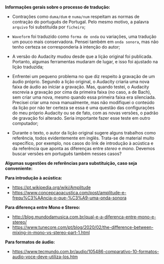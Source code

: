 **Informações gerais sobre o processo de tradução:**

- Contrações como `duma/dum` e `numa/num` respeitam as normas de contração do português de Portugal. Pelo mesmo motivo, a palavra `arquivo` foi substituída por `ficheiro`;

- `Waveform` foi traduzido como `forma de onda` ou variações, uma tradução um pouco mais conservadora. Pensei também em `onda sonora`, mas não tenho certeza se corresponderia à intenção do autor;

- A versão do Audacity mudou desde que a lição original foi publicada. Portanto, algumas ferramentas mudaram de lugar, e isso foi ajustado na lição traduzida;  

- Enfrentei um pequeno problema no que diz respeito à gravação de um áudio próprio. Segundo a lição original, o Audacity criaria uma nova faixa de áudio ao iníciar a gravação. Mas, quando testei, o Audacity escrevia a gravação por cima da primeira faixa (no caso, a de Bach), sem criar uma nova, mesmo quando essa primeira faixa era silenciada. Precisei criar uma nova manualmente, mas não modifiquei o conteúdo da lição por não ter certeza se essa é uma questão das configurações do meu próprio Audacity ou se de fato, com as novas versões, o padrão de gravação foi alterado. Seria importante fazer esse teste em outro computador;

- Durante o texto, o autor da lição original sugere alguns trabalhos como referência, todos evidentemente em inglês. Trata-se de material muito específico, por exemplo, nos casos do link de introdução à acústica e da referência que aponta as diferenças entre *stereo* e *mono*. Devemos buscar versões em português também nesses casos?

**Algumas sugestões de referências para substituição, caso seja conveniente:**
    
**Para introdução à acústica:**

- https://pt.wikipedia.org/wiki/Amplitude
- https://www.concepcaoacustica.com/post/amplitude-e-frequ%C3%AAncia-o-que-%C3%A9-uma-onda-sonora

**Para diferença entre Mono e Stereo:**

- http://blog.mundodamusica.com.br/qual-e-a-diferenca-entre-mono-e-stereo/   
- https://www.tunecore.com/pt/blog/2020/02/the-difference-between-mixing-in-mono-vs-stereo-part-1.html

**Para formatos de áudio:**

- https://www.tecmundo.com.br/audio/105486-comparativo-10-formatos-audio-voce-deve-utiliza-los.htm
